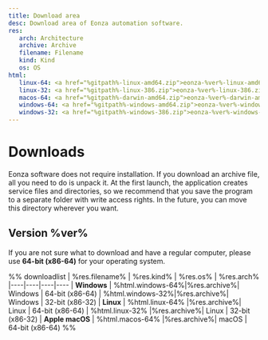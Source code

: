 ```yaml
---
title: Download area
desc: Download area of Eonza automation software.
res:
   arch: Architecture
   archive: Archive
   filename: Filename
   kind: Kind
   os: OS
html:
   linux-64: <a href="%gitpath%-linux-amd64.zip">eonza-%ver%-linux-amd64.zip</a>
   linux-32: <a href="%gitpath%-linux-386.zip">eonza-%ver%-linux-386.zip</a>
   macos-64: <a href="%gitpath%-darwin-amd64.zip">eonza-%ver%-darwin-amd64.zip</a>
   windows-64: <a href="%gitpath%-windows-amd64.zip">eonza-%ver%-windows-amd64.zip</a>
   windows-32: <a href="%gitpath%-windows-386.zip">eonza-%ver%-windows-386.zip</a>
---
```

# Downloads

Eonza software does not require installation. If you download an archive file, all you need to do is unpack it. At the first launch, the application creates service files and directories, so we recommend that you save the program to a separate folder with write access rights. In the future, you can move this directory wherever you want.

## Version %ver%

If you are not sure what to download and have a regular computer, please use **64-bit (x86-64)** for your operating system.

%% downloadlist
| %res.filename% | %res.kind% | %res.os% | %res.arch%
|----|----|----|----
| **Windows**
| %html.windows-64%|%res.archive%| Windows | 64-bit (x86-64)
| %html.windows-32%|%res.archive%| Windows | 32-bit (x86-32)
| **Linux**
| %html.linux-64% |%res.archive%| Linux | 64-bit (x86-64)
| %html.linux-32% |%res.archive%| Linux | 32-bit (x86-32)
| **Apple macOS**
| %html.macos-64% |%res.archive%| macOS | 64-bit (x86-64)
%%

